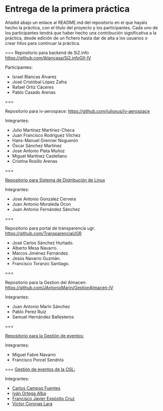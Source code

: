 # Entrega de la primera práctica

Añadid abajo un enlace al README.md del repositorio en el que hayáis hecho la práctica, con el título del proyecto y los participantes. Cada uno de los participantes tendrá que haber hecho una contribución significativa a la práctica, desde edición de un fichero hasta dar de alta a los usuarios o crear hitos para continuar la práctica. 


===
Repositorio para backend de Si2.info
https://github.com/iblancasa/Si2.infoGII-IV

Participantes:
+ Israel Blancas Álvarez
+ José Cristóbal López Zafra
+ Rafael Ortiz Cáceres
+ Pablo Casado Arenas

===

Repositorio para iv-aerospace: https://github.com/julioxus/iv-aerospace

Integrantes:

* Julio Martínez Martínez-Checa
* Juan Francisco Rodríguez Vílchez
* Hans-Manuel Grenner Noguerón
* Óscar Sánchez Martínez
* Jose Antonio Plata Muñoz
* Miguel Martínez Castellano
* Cristina Rosillo Arenas


===

[Repositorio para Sistema de Distribución de Linux](https://github.com/freeLinuxDistroDeployed)

Integrantes:

* Jose Antonio Gonzalez Cervera
* Juan Antonio Moraleda Ocon
* Juan Antonio Fernández Sánchez 


===

Repositorio para portal de transparencia ugr: https://github.com/TransparenciaUGR
+ José Carlos Sánchez Hurtado. <br />
+ Alberto Mesa Navarro. <br />
+ Marcos Jiménez Fernández. <br />
+ Jesús Navarro Guzmán. <br />
+ Francisco Toranzo Santiago. <br />


===

Repositorio para la Gestion del Almacen: https://github.com/JAntonioMarin/GestionAlmacen-IV

Integrantes:
+ Juan Antonio Marín Sánchez
+ Pablo Perez Ruiz
+ Samuel Hernández Ballesteros

===

[Repositorio para la Gestión de eventos:](https://github.com/miguelfabre/Proyecto)

Integrantes:
+ Miguel Fabre Navarro
+ Francisco Porcel Sendrós

===
[Gestión de eventos de la OSL:](https://github.com/OSL-Students-Developers/gestor-de-eventos)

Integrantes:

+ [Carlos Campos Fuentes](http://github.com/ccamposfuentes)
+ [Iván Ortega Alba](http://github.com/ivanortegaalba)
+ [Francisco Javier Expósito Cruz](http://github.com/franexposito)
+ [Victor Coronas Lara](http://github.com/VictorCoronas)
